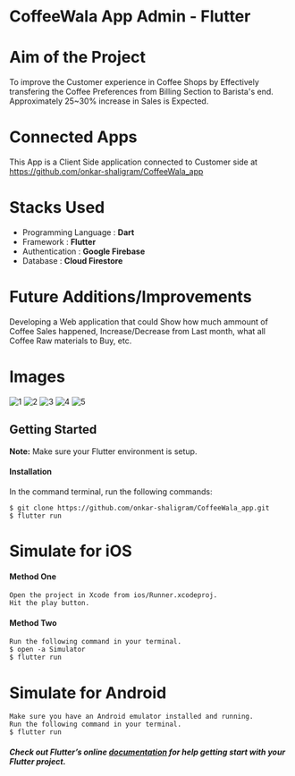 # CoffeeWala App Admin - Flutter

# Aim of the Project
To improve the Customer experience in Coffee Shops by Effectively transfering the Coffee Preferences from Billing Section to Barista's end. Approximately 25~30% increase in Sales is Expected.

# Connected Apps
This App is a Client Side application connected to Customer side at https://github.com/onkar-shaligram/CoffeeWala_app

# Stacks Used
- Programming Language : **Dart**
- Framework : **Flutter**
- Authentication : **Google Firebase**
- Database : **Cloud Firestore**

# Future Additions/Improvements
Developing a Web application that could Show how much ammount of Coffee Sales happened, Increase/Decrease from Last month, what all Coffee Raw materials to Buy, etc.

# Images
![1](https://user-images.githubusercontent.com/57686423/159044003-789aaff5-f461-4869-ae28-d79d18b16bae.jpg)
![2](https://user-images.githubusercontent.com/57686423/159044026-707d6e2b-1fa5-4f49-8027-b0899cdd97b9.jpg)
![3](https://user-images.githubusercontent.com/57686423/159044036-d12c379c-815e-4411-a9b2-107c1265a8fe.jpg)
![4](https://user-images.githubusercontent.com/57686423/159044042-62c0c0cc-dc46-48f2-b72e-37b0eac8608d.jpg)
![5](https://user-images.githubusercontent.com/57686423/159044044-f4c94c6b-2862-4b5c-8f88-ee9f075e83b3.jpg)


## Getting Started
**Note:** Make sure your Flutter environment is setup.

#### Installation

In the command terminal, run the following commands:

    $ git clone https://github.com/onkar-shaligram/CoffeeWala_app.git
    $ flutter run

# Simulate for iOS
#### Method One
    
    Open the project in Xcode from ios/Runner.xcodeproj.
    Hit the play button.

#### Method Two

    Run the following command in your terminal.
    $ open -a Simulator
    $ flutter run

# Simulate for Android

    Make sure you have an Android emulator installed and running.
    Run the following command in your terminal.
    $ flutter run

##### Check out Flutter’s online [documentation](http://flutter.io/) for help getting start with your Flutter project.
